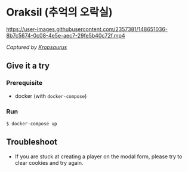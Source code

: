# Oraksil (추억의 오락실)

https://user-images.githubusercontent.com/2357381/148651036-8b7c5674-0c08-4e5e-aec7-29fe5b40c72f.mp4

_Captured by [Kropsaurus](https://kropsaurus.pineple.com/)_

## Give it a try

### Prerequisite

- docker (with `docker-compose`)

### Run
```
$ docker-compose up
```

## Troubleshoot
- If you are stuck at creating a player on the modal form, please try to clear cookies and try again.
